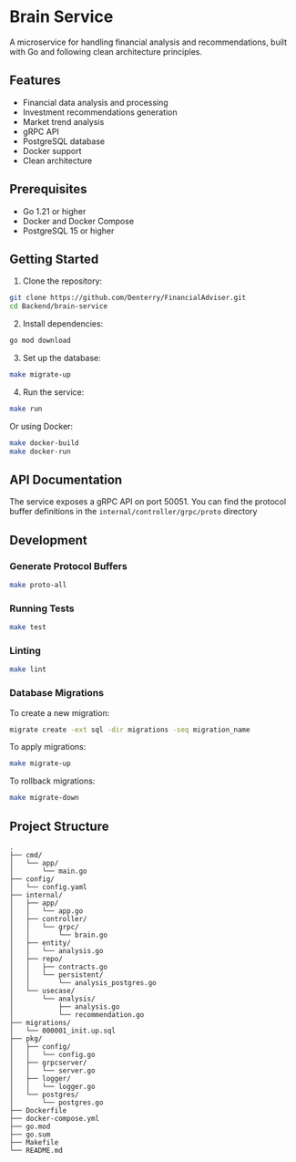 # Brain Service

A microservice for handling financial analysis and recommendations, built with Go and following clean architecture principles.

## Features

- Financial data analysis and processing
- Investment recommendations generation
- Market trend analysis
- gRPC API
- PostgreSQL database
- Docker support
- Clean architecture

## Prerequisites

- Go 1.21 or higher
- Docker and Docker Compose
- PostgreSQL 15 or higher

## Getting Started

1. Clone the repository:
```bash
git clone https://github.com/Denterry/FinancialAdviser.git
cd Backend/brain-service
```

2. Install dependencies:
```bash
go mod download
```

3. Set up the database:
```bash
make migrate-up
```

4. Run the service:
```bash
make run
```

Or using Docker:
```bash
make docker-build
make docker-run
```

## API Documentation

The service exposes a gRPC API on port 50051. You can find the protocol buffer definitions in the `internal/controller/grpc/proto` directory

## Development

### Generate Protocol Buffers
```bash
make proto-all
```

### Running Tests

```bash
make test
```

### Linting

```bash
make lint
```

### Database Migrations

To create a new migration:
```bash
migrate create -ext sql -dir migrations -seq migration_name
```

To apply migrations:
```bash
make migrate-up
```

To rollback migrations:
```bash
make migrate-down
```


## Project Structure

```
.
├── cmd/
│   └── app/
│       └── main.go
├── config/
│   └── config.yaml
├── internal/
│   ├── app/
│   │   └── app.go
│   ├── controller/
│   │   └── grpc/
│   │       └── brain.go
│   ├── entity/
│   │   └── analysis.go
│   ├── repo/
│   │   ├── contracts.go
│   │   └── persistent/
│   │       └── analysis_postgres.go
│   └── usecase/
│       └── analysis/
│           ├── analysis.go
│           └── recommendation.go
├── migrations/
│   └── 000001_init.up.sql
├── pkg/
│   ├── config/
│   │   └── config.go
│   ├── grpcserver/
│   │   └── server.go
│   ├── logger/
│   │   └── logger.go
│   └── postgres/
│       └── postgres.go
├── Dockerfile
├── docker-compose.yml
├── go.mod
├── go.sum
├── Makefile
└── README.md
```